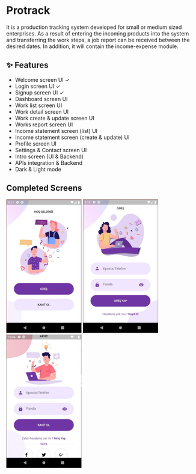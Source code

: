 # Protrack

It is a production tracking system developed for small or medium sized enterprises. As a result of entering the incoming products into the system and transferring the work steps, a job report can be received between the desired dates. In addition, it will contain the income-expense module.

## ✨ Features
- Welcome screen UI ✓
- Login screen UI ✓
- Signup screen UI ✓
- Dashboard screen UI
- Work list screen UI 
- Work detail screen UI
- Work create & update screen UI
- Works report screen UI
- Income statement screen (list) UI
- Income statement screen (create & update) UI
- Profile screen UI
- Settings & Contact screen UI
- Intro screen (UI & Backend)
- APIs integration & Backend
- Dark & Light mode

## Completed Screens
<div class="row">
  <img src="screens/ss01_welcome.jpg" width="200" />
  <img src="screens/ss02_login.jpg" width="200" />
  <img src="screens/ss03_signup.jpg" width="200" />
</div>
